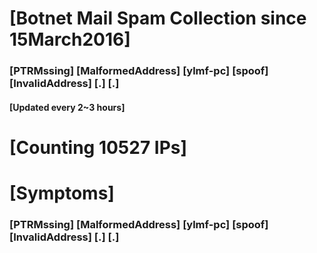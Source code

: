 # [Botnet Mail Spam Collection since 15March2016]
### [PTRMssing] [MalformedAddress] [ylmf-pc] [spoof] [InvalidAddress] [.] [.]
#### [Updated every 2~3 hours]

# [Counting 10527 IPs]

# [Symptoms] 
###   [PTRMssing] [MalformedAddress] [ylmf-pc] [spoof] [InvalidAddress] [.] [.]
